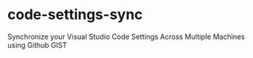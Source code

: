 # code-settings-sync
Synchronize your Visual Studio Code Settings Across Multiple Machines using Github GIST
